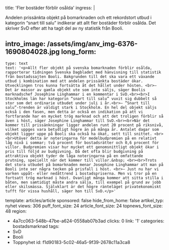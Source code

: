 title: 'Fler bostäder förblir osålda'
ingress: |
  <p>Andelen prissänkta objekt på bomarknaden och ett rekordstort utbud i kategorin “snart till salu” indikerar att allt fler bostäder förblir osålda. Det skriver SvD efter att ha tagit del av ny statistik från Booli.
  </p>
  
intro_image: /assets/img/anv_img-6376-1690804028.jpg
long_form:
  -
    type: text
    text: '<p>Allt fler objekt på svenska bomarknaden förblir osålda, rapporterar tidningen Svenska Dagbladet med hänvisning till statistik från bostadssajten Booli. Bakgrunden till det ska vara ett växande utbud i kombination med att andelen prissänkta bostäder ökar. Utvecklingen tros kunna fortsätta åt det hållet under hösten. <br>– Det är massor av gamla objekt ute som inte säljs, säger Boolis marknadschef Josephine Linghammar i en kommentar i SvD.<br><br>I Stockholms län har kategorin “snart till salu” vuxit sig dubbelt så stor som det ordinarie utbudet under juli i år.<br>– ”Snart till salu”-trenden är väldigt stark i Stockholm. En hel del objekt säljs också i den fasen, men detta är också en indikation på att vi fortfarande har en mycket trög marknad och att det troligen förblir så även i höst, säger Josephine Linghammar till SvD.<br><br>När det kommer till prissänkningar ligger andelen runt 20 procent på riksnivå, vilket uppges vara betydligt högre än på många år. Antalet dagar som objekt ligger uppe på Booli ska också ha ökat, sett till snittet. <br><br>Utöver detta är noteringarna för medelbudpremien på en relativt låg nivå i sommar; två procent för bostadsrätter och 0,6 procent för villor. Budpremien visar hur mycket ett genomsnittligt objekt ökar i pris till följd av budgivning. Då det ofta blir budgivning på attraktiva objekt tyder de låga noteringarna på en omfattande prutning, speciellt när det kommer till villor.&nbsp; <br><br>Trots det stora utbudet på bomarknaden menar Josephine Linghammar att man på Booli inte ser några tecken på prisfall i höst. <br>– Just nu har vi varken uppåt- eller nedåttrend i bostadspriserna. Men vi tror på en fortsatt trög marknad i höst. Ovanligt många kommer att sitta stilla i båten, men samtidigt måste andra sälja, till exempel på grund av jobb eller skilsmässa. Självklart är det högre ränteläget privatekonomiskt tufft för vissa hushåll, säger hon till SvD.</p>'
template: articles/article
sponsored: false
hide_from_home: false
artikel_typ: nyhet
views: 306
puff_font_size: 24
article_font_size: 24
topnews_font_size: 48
region:
  - 4a7cc063-548b-47be-a624-0558ab07b3ad
clicks: 0
link: '1'
categories: bostadsmarknad
tags:
  - SvD
  - Booli
  - Toppnyhet
id: f1d90183-5c02-46a5-9f39-2678c11a3ca8
